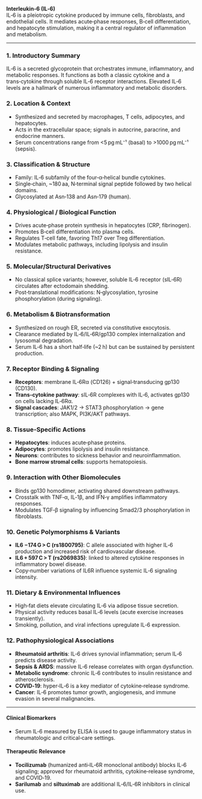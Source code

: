 **Interleukin‑6 (IL‑6)**  
IL‑6 is a pleiotropic cytokine produced by immune cells, fibroblasts, and endothelial cells. It mediates acute‑phase responses, B‑cell differentiation, and hepatocyte stimulation, making it a central regulator of inflammation and metabolism.

---

### 1. Introductory Summary  
IL‑6 is a secreted glycoprotein that orchestrates immune, inflammatory, and metabolic responses. It functions as both a classic cytokine and a trans‑cytokine through soluble IL‑6 receptor interactions. Elevated IL‑6 levels are a hallmark of numerous inflammatory and metabolic disorders.

### 2. Location & Context  
- Synthesized and secreted by macrophages, T cells, adipocytes, and hepatocytes.  
- Acts in the extracellular space; signals in autocrine, paracrine, and endocrine manners.  
- Serum concentrations range from <5 pg mL⁻¹ (basal) to >1000 pg mL⁻¹ (sepsis).

### 3. Classification & Structure  
- Family: IL‑6 subfamily of the four‑α‑helical bundle cytokines.  
- Single‑chain, ~180 aa, N‑terminal signal peptide followed by two helical domains.  
- Glycosylated at Asn‑138 and Asn‑179 (human).

### 4. Physiological / Biological Function  
- Drives acute‑phase protein synthesis in hepatocytes (CRP, fibrinogen).  
- Promotes B‑cell differentiation into plasma cells.  
- Regulates T‑cell fate, favoring Th17 over Treg differentiation.  
- Modulates metabolic pathways, including lipolysis and insulin resistance.

### 5. Molecular/Structural Derivatives  
- No classical splice variants; however, soluble IL‑6 receptor (sIL‑6R) circulates after ectodomain shedding.  
- Post‑translational modifications: N‑glycosylation, tyrosine phosphorylation (during signaling).

### 6. Metabolism & Biotransformation  
- Synthesized on rough ER, secreted via constitutive exocytosis.  
- Clearance mediated by IL‑6/IL‑6R/gp130 complex internalization and lysosomal degradation.  
- Serum IL‑6 has a short half‑life (~2 h) but can be sustained by persistent production.

### 7. Receptor Binding & Signaling  
- **Receptors**: membrane IL‑6Rα (CD126) + signal‑transducing gp130 (CD130).  
- **Trans‑cytokine pathway**: sIL‑6R complexes with IL‑6, activates gp130 on cells lacking IL‑6Rα.  
- **Signal cascades**: JAK1/2 → STAT3 phosphorylation → gene transcription; also MAPK, PI3K/AKT pathways.

### 8. Tissue‑Specific Actions  
- **Hepatocytes**: induces acute‑phase proteins.  
- **Adipocytes**: promotes lipolysis and insulin resistance.  
- **Neurons**: contributes to sickness behavior and neuroinflammation.  
- **Bone marrow stromal cells**: supports hematopoiesis.

### 9. Interaction with Other Biomolecules  
- Binds gp130 homodimer, activating shared downstream pathways.  
- Crosstalk with TNF‑α, IL‑1β, and IFN‑γ amplifies inflammatory responses.  
- Modulates TGF‑β signaling by influencing Smad2/3 phosphorylation in fibroblasts.

### 10. Genetic Polymorphisms & Variants  
- **IL6 −174 G > C (rs1800795)**: C allele associated with higher IL‑6 production and increased risk of cardiovascular disease.  
- **IL6 + 597 C > T (rs2069835)**: linked to altered cytokine responses in inflammatory bowel disease.  
- Copy‑number variations of IL6R influence systemic IL‑6 signaling intensity.

### 11. Dietary & Environmental Influences  
- High‑fat diets elevate circulating IL‑6 via adipose tissue secretion.  
- Physical activity reduces basal IL‑6 levels (acute exercise increases transiently).  
- Smoking, pollution, and viral infections upregulate IL‑6 expression.

### 12. Pathophysiological Associations  
- **Rheumatoid arthritis**: IL‑6 drives synovial inflammation; serum IL‑6 predicts disease activity.  
- **Sepsis & ARDS**: massive IL‑6 release correlates with organ dysfunction.  
- **Metabolic syndrome**: chronic IL‑6 contributes to insulin resistance and atherosclerosis.  
- **COVID‑19**: hyper‑IL‑6 is a key mediator of cytokine‑release syndrome.  
- **Cancer**: IL‑6 promotes tumor growth, angiogenesis, and immune evasion in several malignancies.

---

#### Clinical Biomarkers  
- Serum IL‑6 measured by ELISA is used to gauge inflammatory status in rheumatologic and critical‑care settings.

#### Therapeutic Relevance  
- **Tocilizumab** (humanized anti‑IL‑6R monoclonal antibody) blocks IL‑6 signaling; approved for rheumatoid arthritis, cytokine‑release syndrome, and COVID‑19.  
- **Sarilumab** and **siltuximab** are additional IL‑6/IL‑6R inhibitors in clinical use.